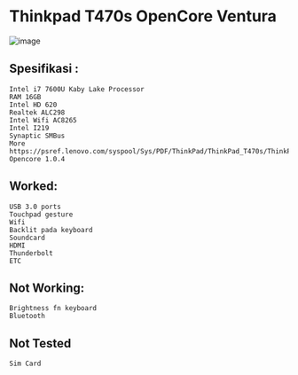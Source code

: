 # Thinkpad T470s OpenCore Ventura
![image](https://github.com/user-attachments/assets/87cef7a4-0745-4e97-ad9a-f0e89e6b86ae)

## Spesifikasi :

    Intel i7 7600U Kaby Lake Processor
    RAM 16GB
    Intel HD 620
    Realtek ALC298
    Intel Wifi AC8265
    Intel I219
    Synaptic SMBus
    More https://psref.lenovo.com/syspool/Sys/PDF/ThinkPad/ThinkPad_T470s/ThinkPad_T470s_Spec.PDF
    Opencore 1.0.4


## Worked:

    USB 3.0 ports
    Touchpad gesture
    Wifi
    Backlit pada keyboard
    Soundcard
    HDMI
    Thunderbolt
    ETC


## Not Working:
    Brightness fn keyboard
    Bluetooth

## Not Tested
    Sim Card




